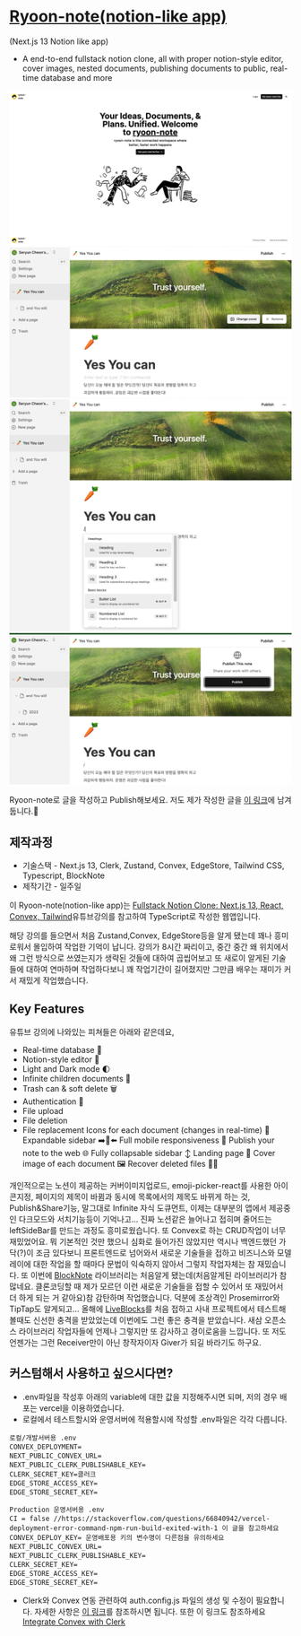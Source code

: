 # [Ryoon-note(notion-like app)](https://ryoon-with-nomnom-googlemap.vercel.app/)
(Next.js 13 Notion like app)
- A end-to-end fullstack notion clone, all with proper notion-style editor, cover images, nested documents, publishing documents to public, real-time database and more

![main](/public/main_screenshot.png)
![screenshot1](/public/note2_screenshot.png)
![screenshot2](/public/note1_screenshot.png)
![screenshot3](/public/note3_screenshot.png)

Ryoon-note로 글을 작성하고 Publish해보세요. 저도 제가 작성한 글을 [이 링크](https://seryoon-note-app.vercel.app/preview/3n251s3kyh03ff9h3sdr8y749kdy2dg)에 남겨둡니다.📝

## 제작과정

- 기술스택 - Next.js 13, Clerk, Zustand, Convex, EdgeStore, Tailwind CSS, Typescript, BlockNote
- 제작기간 - 일주일

이 Ryoon-note(notion-like app)는 [Fullstack Notion Clone: Next.js 13, React, Convex, Tailwind](https://youtu.be/0OaDyjB9Ib8)유튜브강의를 참고하여 TypeScript로 작성한 웹앱입니다.

해당 강의를 들으면서 처음 Zustand,Convex, EdgeStore등을 알게 됐는데 꽤나 흥미로워서 몰입하여 작업한 기억이 납니다.
강의가 8시간 짜리이고, 중간 중간 왜 위치에서 왜 그런 방식으로 쓰였는지가 생략된 것들에 대하여 곱씹어보고 또 새로이 알게된 기술들에 대하여 연마하며 작업하다보니 꽤 작업기간이 길어졌지만 그만큼 배우는 재미가 커서 재밌게 작업했습니다.

## Key Features
유튜브 강의에 나와있는 피쳐들은 아래와 같은데요,
- Real-time database  🔗 
- Notion-style editor 📝 
- Light and Dark mode 🌓
- Infinite children documents 🌲
- Trash can & soft delete 🗑️
- Authentication 🔐 
- File upload
- File deletion
- File replacement
Icons for each document (changes in real-time) 🌠
Expandable sidebar ➡️🔀⬅️
Full mobile responsiveness 📱
Publish your note to the web 🌐
Fully collapsable sidebar ↕️
Landing page 🛬
Cover image of each document 🖼️
Recover deleted files 🔄📄

개인적으로는 노션이 제공하는 커버이미지업로드, emoji-picker-react를 사용한 아이콘지정, 페이지의 제목이 바뀜과 동시에 목록에서의 제목도 바뀌게 하는 것, Publish&Share기능, 말그대로 Infinite 자식 도큐먼트, 이제는 대부분의 앱에서 제공중인 다크모드와 서치기능등이 기억나고... 진짜 노션같은 늘어나고 접히며 줄어드는 leftSideBar를 만드는 과정도 흥미로웠습니다. 또 Convex로 하는 CRUD작업이 너무 재밌었어요. 뭐 기본적인 것만 했으니 심화로 들어가진 않았지만 역시나 백엔드했던 가닥(?)이 조금 있다보니 프론트엔드로 넘어와서 새로운 기술들을 접하고 비즈니스와 모델레이에 대한 작업을 할 때마다 문법이 익숙하지 않아서 그렇지 작업자체는 참 재밌습니다. 또 이번에 [BlockNote](https://www.blocknotejs.org/) 라이브러리는 처음알게 됐는데(처음알게된 라이브러리가 참 많네요. 클론코딩할 때 제가 모르던 이런 새로운 기술들을 접할 수 있어서 또 재밌어서 더 하게 되는 거 같아요)참 감탄하며 작업했습니다. 덕분에 조상격인 Prosemirror와 TipTap도 알게되고... 올해에 [LiveBlocks](https://liveblocks.io/)를 처음 접하고 사내 프로젝트에서 테스트해 볼때도 신선한 충격을 받았었는데 이번에도 그런 좋은 충격을 받았습니다. 새삼 오픈소스 라이브러리 작업자들에 언제나 그렇지만 또 감사하고 경이로움을 느낍니다. 또 저도언젠가는 그런 Receiver만이 아닌 창작자이자 Giver가 되길 바라기도 하구요.  

## 커스텀해서 사용하고 싶으시다면?
- .env파일을 작성후 아래의 variable에 대한 값을 지정해주시면 되며, 저의 경우 배포는 vercel을 이용하였습니다.
- 로컬에서 테스트할시와 운영서버에 적용할시에 작성할 .env파일은 각각 다릅니다.
```
로컬/개발서버용 .env
CONVEX_DEPLOYMENT=
NEXT_PUBLIC_CONVEX_URL=
NEXT_PUBLIC_CLERK_PUBLISHABLE_KEY=
CLERK_SECRET_KEY=클러크
EDGE_STORE_ACCESS_KEY=
EDGE_STORE_SECRET_KEY=
```
```
Production 운영서버용 .env
CI = false //https://stackoverflow.com/questions/66840942/vercel-deployment-error-command-npm-run-build-exited-with-1 이 글을 참고하세요
CONVEX_DEPLOY_KEY= 운영배포용 키의 변수명이 다른점을 유의하세요
NEXT_PUBLIC_CONVEX_URL=
NEXT_PUBLIC_CLERK_PUBLISHABLE_KEY=
CLERK_SECRET_KEY=
EDGE_STORE_ACCESS_KEY=
EDGE_STORE_SECRET_KEY=
```
- Clerk와 Convex 연동 관련하여 auth.config.js 파일의 생성 및 수정이 필요합니다. 자세한 사항은 [이 링크](https://docs.convex.dev/auth/clerk)를 참조하시면 됩니다. 또한 이 링크도 참조하세요 [Integrate Convex with Clerk
](https://clerk.com/docs/integrations/databases/convex)
